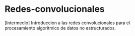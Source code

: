 # Redes-convolucionales
[Intermedio] Introduccion a las redes convolucionales para el procesamiento algorítmico de datos no estructurados.
